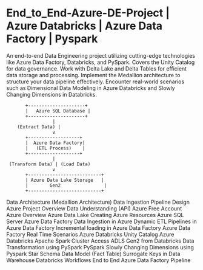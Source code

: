 # End_to_End-Azure-DE-Project | Azure Databricks | Azure Data Factory | Pyspark

An end-to-end Data Engineering project utilizing cutting-edge technologies like Azure Data Factory, Databricks, and PySpark. 
Covers the Unity Catalog for data governance.
Work with Delta Lake and Delta Tables for efficient data storage and processing.
Implement the Medallion architecture to structure your data pipeline effectively.
Encounter real-world scenarios such as Dimensional Data Modeling in Azure Databricks and Slowly Changing Dimensions in Databricks.

           +---------------------+
           |   Azure SQL Database |
           +---------------------+
                     |
        (Extract Data) |
                     v
           +-------------------+
           |  Azure Data Factory|
           |   (ETL Process)    |
           +-------------------+
                     |
     (Transform Data) | (Load Data)
                     v
           +---------------------------+
           | Azure Data Lake Storage   |
           |        Gen2                |
           +---------------------------+


Data Architecture (Medallion Architecture)
Data Ingestion Pipeline Design
Azure Project Overview
Data Understanding (API)
Azure Free Account
Azure Overview
Azure Data Lake
Creating Azure Resources
Azure SQL Server
Azure Data Factory 
Data Ingestion in Azure
Dynamic ETL Pipelines in Azure Data Factory
Incremental loading in Azure Data Factory
Azure Data Factory Real Time Scenarios
Azure Databricks
Unity Catalog Azure Databricks
Apache Spark Cluster
Access ADLS Gen2 from Databricks 
Data Transformation using PySpark
PySpark
Slowly Changing Dimensions using Pyspark
Star Schema Data Model (Fact Table)
Surrogate Keys in Data Warehouse
Databricks Workflows
End to End Azure Data Factory Pipeline

